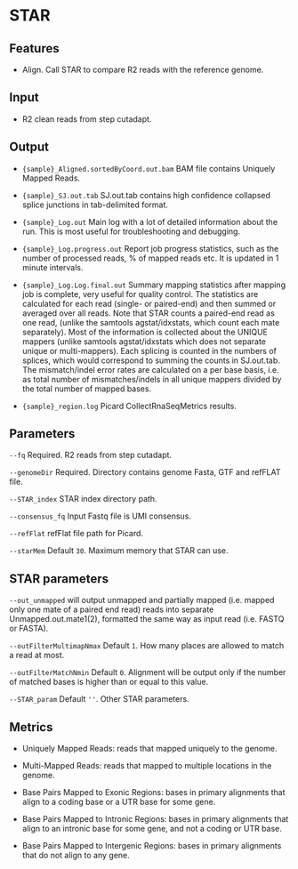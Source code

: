 # STAR

## Features
- Align. Call STAR to compare R2 reads with the reference genome.

## Input
- R2 clean reads from step cutadapt.

## Output
- `{sample}_Aligned.sortedByCoord.out.bam` BAM file contains Uniquely Mapped Reads.
- `{sample}_SJ.out.tab` SJ.out.tab contains high confidence collapsed splice junctions in tab-delimited format.

- `{sample}_Log.out` Main log with a lot of detailed information about the run. This is most useful for troubleshooting and debugging.

- `{sample}_Log.progress.out` Report job progress statistics, such as the number of processed reads, % of mapped reads etc. It is updated in 1 minute intervals.

- `{sample}_Log.Log.final.out` Summary mapping statistics after mapping job is complete, very useful for quality control. The statistics are calculated for each read (single- or paired-end) and then summed or averaged over all reads. Note that STAR counts a paired-end read as one read, (unlike the samtools agstat/idxstats, which count each mate separately). Most of the information is collected about the UNIQUE mappers (unlike samtools agstat/idxstats which does not separate unique or multi-mappers). Each splicing is counted in the numbers of splices, which would correspond to summing the counts in SJ.out.tab. The mismatch/indel error rates are calculated on a per base basis, i.e. as total number of mismatches/indels in all unique mappers divided by the total number of mapped bases.

- `{sample}_region.log` Picard CollectRnaSeqMetrics results.

## Parameters

`--fq` Required. R2 reads from step cutadapt.

`--genomeDir` Required. Directory contains genome Fasta, GTF and refFLAT file.

`--STAR_index` STAR index directory path.

`--consensus_fq` Input Fastq file is UMI consensus.

`--refFlat` refFlat file path for Picard.

`--starMem` Default `30`. Maximum memory that STAR can use.

## STAR parameters

`--out_unmapped` will output unmapped and partially mapped (i.e. mapped only one
mate of a paired end read) reads into separate Unmapped.out.mate1(2), formatted the same
way as input read (i.e. FASTQ or FASTA).

`--outFilterMultimapNmax` Default `1`. How many places are allowed to match a read at most.

`--outFilterMatchNmin` Default `0`. Alignment will be output only if the number of matched bases is higher than or equal to this value.

`--STAR_param` Default `''`. Other STAR parameters.

## Metrics
- Uniquely Mapped Reads: reads that mapped uniquely to the genome.

- Multi-Mapped Reads: reads that mapped to multiple locations in the genome.

- Base Pairs Mapped to Exonic Regions: bases in primary alignments that align to a coding base or a UTR base for some gene.

- Base Pairs Mapped to Intronic Regions: bases in primary alignments that align to an intronic base for some gene, and not a coding or UTR base.

- Base Pairs Mapped to Intergenic Regions: bases in primary alignments that do not align to any gene.